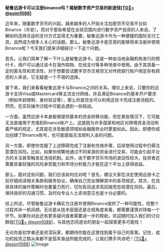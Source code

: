 **秘鲁远游卡可以注册binance吗？揭秘数字资产交易的新途径[[TG💪+ @esim1088](https://t.me/s/esim1088)]**

近年来，随着数字货币的兴起，越来越多的人开始关注加密货币交易平台如Binance（币安）。而对于那些希望在全球范围内进行数字资产投资的人来说，了解如何选择合适的支付方式显得尤为重要。秘鲁远游卡作为一种便捷的国际支付工具，自然成为很多人关心的话题。那么，秘鲁远游卡是否真的能够用来注册并使用Binance呢？今天我们就来详细探讨一下这个问题。

首先，让我们简单了解一下什么是秘鲁远游卡。这是一种由当地金融机构发行的预付卡，用户可以通过该卡在海外购物、在线支付等多种场景中使用。由于其具备一定的匿名性和灵活性，对于想要尝试数字货币交易但又对传统银行账户绑定存有顾虑的人来说，它无疑是一个不错的选择。

接下来，我们来看看秘鲁远游卡与Binance之间的关系。理论上来说，只要你的远游卡支持Visa或Mastercard等主流支付网络，并且满足Binance的基本开户要求（例如年龄限制、身份验证等），那么你是完全可以利用这张卡完成注册流程的。然而，在实际操作过程中可能会遇到一些挑战。

一方面，虽然远游卡本身能够提供基本的资金转移功能，但在某些情况下，它可能无法直接用于充值到Binance账户上。这是因为许多国家和地区对跨境资金流动有着严格的规定，尤其是在涉及敏感领域如金融服务业时更是如此。因此，即便你成功创建了Binance账号，也可能面临无法顺利入金的问题。

另一方面，即使你克服了上述障碍完成了注册和充值步骤，后续使用过程中仍需注意潜在风险。比如，如果你频繁地通过不同来源的资金进行交易，可能会引起平台方的关注甚至触发反洗钱机制。此外，由于数字货币市场的波动性较大，投资者还需要具备较强的风险承受能力和市场分析能力才能在这个平台上获得收益。

那么，面对这些问题，我们应该如何应对呢？首先，建议大家在决定使用远游卡之前仔细阅读相关条款和服务协议，确保自己完全理解其中的各项规定。其次，在选择具体的操作策略时也要量力而行，切勿盲目追求高回报而忽视潜在风险。最后，保持良好的沟通习惯，及时向专业人士咨询意见也是十分必要的。

综上所述，尽管秘鲁远游卡确实为注册并使用Binance提供了一种可能性，但整个过程并非一帆风顺。无论是从技术层面还是合规角度来看，都需要谨慎对待每一个环节。如果你对此还有更多疑问或者需要进一步的帮助，欢迎随时加入我们的讨论群组[[TG💪+ @esim1088](https://t.me/s/esim1088)]，与其他志同道合的朋友一起探索更多可能性！

无论你是初学者还是资深玩家，都期待你能在这里找到属于自己的答案。记住，成功的投资之路从来都不是孤军奋战所能完成的，让我们携手共进吧！[[TG💪+ @esim1088](https://t.me/s/esim1088)] ![Image](https://i.postimg.cc/4NQfJmqS/Snipaste-2025-05-13-00-14-12.png)